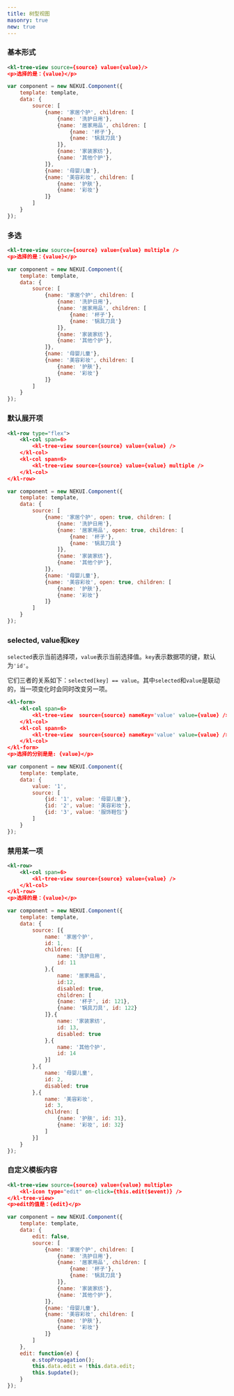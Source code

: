 ```yaml
---
title: 树型视图
masonry: true
new: true
---
```


<!-- demo_start -->
### 基本形式

<div class="m-example"></div>

```xml
<kl-tree-view source={source} value={value}/>
<p>选择的是：{value}</p>
```

```javascript
var component = new NEKUI.Component({
    template: template,
    data: {
        source: [
            {name: '家居个护', children: [
                {name: '洗护日用'},
                {name: '居家用品', children: [
                    {name: '杯子'},
                    {name: '锅具刀具'}
                ]},
                {name: '家装家纺'},
                {name: '其他个护'},
            ]},
            {name: '母婴儿童'},
            {name: '美容彩妆', children: [
                {name: '护肤'},
                {name: '彩妆'}
            ]}
        ]
    }
});
```
<!-- demo_end -->

<!-- demo_start -->
### 多选

<div class="m-example"></div>

```xml
<kl-tree-view source={source} value={value} multiple />
<p>选择的是：{value}</p>
```

```javascript
var component = new NEKUI.Component({
    template: template,
    data: {
        source: [
            {name: '家居个护', children: [
                {name: '洗护日用'},
                {name: '居家用品', children: [
                    {name: '杯子'},
                    {name: '锅具刀具'}
                ]},
                {name: '家装家纺'},
                {name: '其他个护'},
            ]},
            {name: '母婴儿童'},
            {name: '美容彩妆', children: [
                {name: '护肤'},
                {name: '彩妆'}
            ]}
        ]
    }
});
```
<!-- demo_end -->

<!-- demo_start -->
### 默认展开项

<div class="m-example"></div>

```xml
<kl-row type="flex">
    <kl-col span=6>
        <kl-tree-view source={source} value={value} />
    </kl-col>
    <kl-col span=6>
        <kl-tree-view source={source} value={value} multiple />
    </kl-col>
</kl-row>
```

```javascript
var component = new NEKUI.Component({
    template: template,
    data: {
        source: [
            {name: '家居个护', open: true, children: [
                {name: '洗护日用'},
                {name: '居家用品', open: true, children: [
                    {name: '杯子'},
                    {name: '锅具刀具'}
                ]},
                {name: '家装家纺'},
                {name: '其他个护'},
            ]},
            {name: '母婴儿童'},
            {name: '美容彩妆', open: true, children: [
                {name: '护肤'},
                {name: '彩妆'}
            ]}
        ]
    }
});
```
<!-- demo_end -->

<!-- demo_start -->
### selected, value和key

`selected`表示当前选择项，`value`表示当前选择值。`key`表示数据项的键，默认为`'id'`。

它们三者的关系如下：`selected[key] == value`。其中`selected`和`value`是联动的，当一项变化时会同时改变另一项。

<div class="m-example"></div>

```xml
<kl-form>
    <kl-col span=6>
        <kl-tree-view  source={source} nameKey='value' value={value} />
    </kl-col>
    <kl-col span=6>
        <kl-tree-view  source={source} nameKey='value' value={value} />
    </kl-col>
</kl-form>
<p>选择的分别是是: {value}</p>
```

```javascript
var component = new NEKUI.Component({
    template: template,
    data: {
        value: '1',
        source: [
            {id: '1', value: '母婴儿童'},
            {id: '2', value: '美容彩妆'},
            {id: '3', value: '服饰鞋包'}
        ]
    }
});
```
<!-- demo_end -->

<!-- demo_start -->
### 禁用某一项

<div class="m-example"></div>

```xml
<kl-row>
    <kl-col span=6>
        <kl-tree-view source={source} value={value} />
    </kl-col>
</kl-row>
<p>选择的是：{value}</p>
```

```javascript
var component = new NEKUI.Component({
    template: template,
    data: {
        source: [{   
            name: '家居个护', 
            id: 1,
            children: [{
                name: '洗护日用',
                id: 11
            },{
                name: '居家用品',
                id:12,
                disabled: true,
                children: [
                {name: '杯子', id: 121},
                {name: '锅具刀具', id: 122}
            ]},{
                name: '家装家纺', 
                id: 13,
                disabled: true
            },{
                name: '其他个护',
                id: 14
            }]
        },{
            name: '母婴儿童', 
            id: 2,
            disabled: true
        },{
            name: '美容彩妆', 
            id: 3,
            children: [
                {name: '护肤', id: 31},
                {name: '彩妆', id: 32}
            ]
        }]
    }
});
```
<!-- demo_end -->

<!-- demo_start -->
### 自定义模板内容

<div class="m-example"></div>

```xml
<kl-tree-view source={source} value={value} multiple>
    <kl-icon type="edit" on-click={this.edit($event)} />
</kl-tree-view>
<p>edit的值是：{edit}</p>
```

```javascript
var component = new NEKUI.Component({
    template: template,
    data: {
        edit: false,
        source: [
            {name: '家居个护', children: [
                {name: '洗护日用'},
                {name: '居家用品', children: [
                    {name: '杯子'},
                    {name: '锅具刀具'}
                ]},
                {name: '家装家纺'},
                {name: '其他个护'},
            ]},
            {name: '母婴儿童'},
            {name: '美容彩妆', children: [
                {name: '护肤'},
                {name: '彩妆'}
            ]}
        ]
    },
    edit: function(e) {
        e.stopPropagation();
        this.data.edit = !this.data.edit;
        this.$update();
    }
});
```
<!-- demo_end -->
